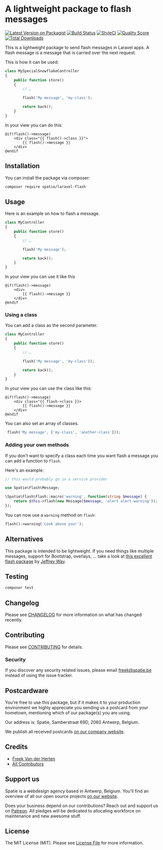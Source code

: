 # A lightweight package to flash messages

[![Latest Version on Packagist](https://img.shields.io/packagist/v/spatie/laravel-flash.svg?style=flat-square)](https://packagist.org/packages/spatie/laravel-flash)
[![Build Status](https://img.shields.io/travis/spatie/laravel-flash/master.svg?style=flat-square)](https://travis-ci.org/spatie/laravel-flash)
[![StyleCI](https://github.styleci.io/repos/175572658/shield?branch=master)](https://github.styleci.io/repos/175572658)
[![Quality Score](https://img.shields.io/scrutinizer/g/spatie/laravel-flash.svg?style=flat-square)](https://scrutinizer-ci.com/g/spatie/laravel-flash)
[![Total Downloads](https://img.shields.io/packagist/dt/spatie/laravel-flash.svg?style=flat-square)](https://packagist.org/packages/spatie/laravel-flash)

This is a lightweight package to send flash messages in Laravel apps.  A flash message is a message that is carried over the next request.

This is how it can be used:

```php
class MySpecialSnowflakeController
{
    public function store()
    {
        // …

        flash('My message', 'my-class');

        return back();
    }
}
```

In your view you can do this:

```blade
@if(flash()->message)
    <div class="{{ flash()->class }}">
        {{ flash()->message }}
    </div>
@endif
```

## Installation

You can install the package via composer:

```bash
composer require spatie/laravel-flash
```

## Usage

Here is an example on how to flash a message.

```php
class MyController
{
    public function store()
    {
        // …

        flash('My message');

        return back();
    }
}
```

In your view you can use it like this

```blade
@if(flash()->message)
    <div>
        {{ flash()->message }}
    </div>
@endif
```


### Using a class

You can add a class as the second parameter.

```php
class MyController
{
    public function store()
    {
        // …

        flash('My message', 'my-class'));

        return back();
    }
}
```

In your view you can use the class like this:

```blade
@if(flash()->message)
    <div class="{{ flash->class }}>
        {{ flash()->message }}
    </div>
@endif
```

You can also set an array of classes.

```php
 flash('My message', ['my-class', 'another-class']));
```


### Adding your own methods

If you don't want to specify a class each time you want flash a message you can add a function to `flash`.

Here's an example:

```php
// this would probably go in a service provider

use Spatie\Flash\Message;

\Spatie\Flash\Flash::macro('warning', function(string $message) {
    return $this->flash(new Message($message, 'alert alert-warning'));
});
```

You can now use a `warning` method on `flash`:

```php
flash()->warning('Look above you!');
```

## Alternatives

This package is intended to be lightweight. If you need things like multiple messages, support for Bootstrap, overlays, ... take a look at [this excellent flash package](https://github.com/laracasts/flash) by [Jeffrey Way](https://github.com/JeffreyWay).

## Testing

``` bash
composer test
```

## Changelog

Please see [CHANGELOG](CHANGELOG.md) for more information on what has changed recently.

## Contributing

Please see [CONTRIBUTING](CONTRIBUTING.md) for details.

### Security

If you discover any security related issues, please email freek@spatie.be instead of using the issue tracker.

## Postcardware

You're free to use this package, but if it makes it to your production environment we highly appreciate you sending us a postcard from your hometown, mentioning which of our package(s) you are using.

Our address is: Spatie, Samberstraat 69D, 2060 Antwerp, Belgium.

We publish all received postcards [on our company website](https://spatie.be/en/opensource/postcards).

## Credits

- [Freek Van der Herten](https://github.com/freekmurze)
- [All Contributors](../../contributors)

## Support us

Spatie is a webdesign agency based in Antwerp, Belgium. You'll find an overview of all our open source projects [on our website](https://spatie.be/opensource).

Does your business depend on our contributions? Reach out and support us on [Patreon](https://www.patreon.com/spatie). 
All pledges will be dedicated to allocating workforce on maintenance and new awesome stuff.

## License

The MIT License (MIT). Please see [License File](LICENSE.md) for more information.
